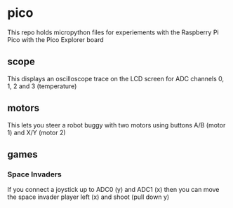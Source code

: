 # pico
This repo holds micropython files for experiements with the Raspberry Pi Pico with the Pico Explorer board

## scope
This displays an oscilloscope trace on the LCD screen for ADC channels 0, 1, 2 and 3 (temperature)

## motors
This lets you steer a robot buggy with two motors using buttons A/B (motor 1) and X/Y (motor 2)

## games

### Space Invaders
If you connect a joystick up to ADC0 (y) and ADC1 (x) then you can move the space invader player left (x) and shoot (pull down y)